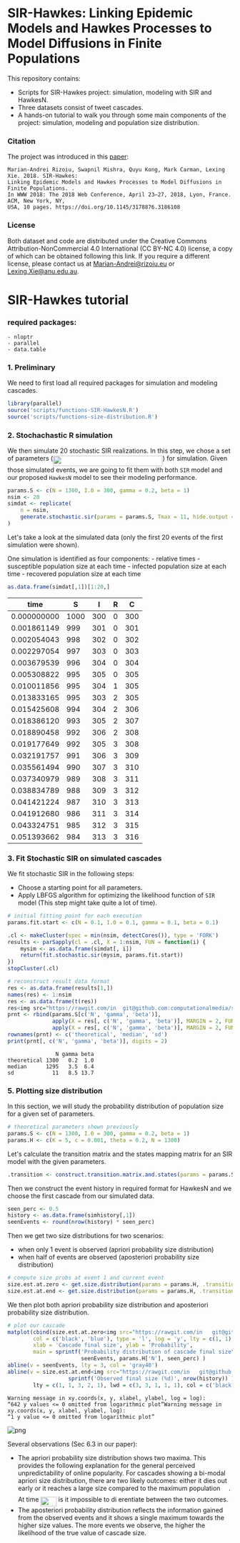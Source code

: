 
# SIR-Hawkes: Linking Epidemic Models and Hawkes Processes to Model Diffusions in Finite Populations
This repository contains:
 - Scripts for SIR-Hawkes project: simulation, modeling with SIR and HawkesN.
 - Three datasets consist of tweet cascades.
 - A hands-on tutorial to walk you through some main components of the project: simulation, modeling and population size distribution.

### Citation
The project was introduced in this [paper](https://arxiv.org/abs/1711.01679):
```
Marian-Andrei Rizoiu, Swapnil Mishra, Quyu Kong, Mark Carman, Lexing Xie. 2018. SIR-Hawkes: 
Linking Epidemic Models and Hawkes Processes to Model Diffusions in Finite Populations. . 
In WWW 2018: The 2018 Web Conference, April 23–27, 2018, Lyon, France. ACM, New York, NY, 
USA, 10 pages. https://doi.org/10.1145/3178876.3186108
```
### License
Both dataset and code are distributed under the Creative Commons Attribution-NonCommercial 4.0 International (CC BY-NC 4.0) license, a copy of which can be obtained following this link. If you require a different license, please contact us at Marian-Andrei@rizoiu.eu or Lexing.Xie@anu.edu.au.

# SIR-Hawkes tutorial

### required packages:
    - nloptr
    - parallel
    - data.table

### 1. Preliminary
We need to first load all required packages for simulation and modeling cascades.


```R
library(parallel)
source('scripts/functions-SIR-HawkesN.R')
source('scripts/functions-size-distribution.R')
```

### 2. Stochachastic R simulation
We then simulate 20 stochastic SIR realizations. In this step, we chose a set of parameters (<img src="https://rawgit.com/in	git@github.com:computationalmedia/sir-hawkes/master/svgs/e84961284909358d9ae8cb817dd85569.svg?invert_in_darkmode" align=middle width=245.536005pt height=22.83138pt/>) for simulation. Given those simulated events, we are going to fit them with both `SIR` model and our proposed `HawkesN` model to see their modeling performance.


```R
params.S <- c(N = 1300, I.0 = 300, gamma = 0.2, beta = 1)
nsim <- 20
simdat <- replicate(
    n = nsim,
    generate.stochastic.sir(params = params.S, Tmax = 11, hide.output = T)    
)
```

Let's take a look at the simulated data (only the first 20 events of the first simulation were shown).

One simulation is identified as four components:
    - relative times
    - susceptible population size at each time
    - infected population size at each time
    - recovered population size at each time


```R
as.data.frame(simdat[,1])[1:20,]
```


<table>
<thead><tr><th scope=col>time</th><th scope=col>S</th><th scope=col>I</th><th scope=col>R</th><th scope=col>C</th></tr></thead>
<tbody>
	<tr><td>0.000000000</td><td>1000       </td><td>300        </td><td>0          </td><td>300        </td></tr>
	<tr><td>0.001861149</td><td> 999       </td><td>301        </td><td>0          </td><td>301        </td></tr>
	<tr><td>0.002054043</td><td> 998       </td><td>302        </td><td>0          </td><td>302        </td></tr>
	<tr><td>0.002297054</td><td> 997       </td><td>303        </td><td>0          </td><td>303        </td></tr>
	<tr><td>0.003679539</td><td> 996       </td><td>304        </td><td>0          </td><td>304        </td></tr>
	<tr><td>0.005308822</td><td> 995       </td><td>305        </td><td>0          </td><td>305        </td></tr>
	<tr><td>0.010011856</td><td> 995       </td><td>304        </td><td>1          </td><td>305        </td></tr>
	<tr><td>0.013833165</td><td> 995       </td><td>303        </td><td>2          </td><td>305        </td></tr>
	<tr><td>0.015425608</td><td> 994       </td><td>304        </td><td>2          </td><td>306        </td></tr>
	<tr><td>0.018386120</td><td> 993       </td><td>305        </td><td>2          </td><td>307        </td></tr>
	<tr><td>0.018890458</td><td> 992       </td><td>306        </td><td>2          </td><td>308        </td></tr>
	<tr><td>0.019177649</td><td> 992       </td><td>305        </td><td>3          </td><td>308        </td></tr>
	<tr><td>0.032191757</td><td> 991       </td><td>306        </td><td>3          </td><td>309        </td></tr>
	<tr><td>0.035561494</td><td> 990       </td><td>307        </td><td>3          </td><td>310        </td></tr>
	<tr><td>0.037340979</td><td> 989       </td><td>308        </td><td>3          </td><td>311        </td></tr>
	<tr><td>0.038834789</td><td> 988       </td><td>309        </td><td>3          </td><td>312        </td></tr>
	<tr><td>0.041421224</td><td> 987       </td><td>310        </td><td>3          </td><td>313        </td></tr>
	<tr><td>0.041912680</td><td> 986       </td><td>311        </td><td>3          </td><td>314        </td></tr>
	<tr><td>0.043324751</td><td> 985       </td><td>312        </td><td>3          </td><td>315        </td></tr>
	<tr><td>0.051393662</td><td> 984       </td><td>313        </td><td>3          </td><td>316        </td></tr>
</tbody>
</table>



### 3. Fit Stochastic SIR on simulated cascades
We fit stochastic SIR in the following steps:
 - Choose a starting point for all parameters.
 - Apply LBFGS algorithm for optimizing the likelihood function of `SIR` model (This step might take quite a lot of time).


```R
# initial fitting point for each execution
params.fit.start <- c(N = 0.1, I.0 = 0.1, gamma = 0.1, beta = 0.1)

.cl <- makeCluster(spec = min(nsim, detectCores()), type = 'FORK')
results <- parSapply(cl = .cl, X = 1:nsim, FUN = function(i) {
    mysim <- as.data.frame(simdat[, i])
    return(fit.stochastic.sir(mysim, params.fit.start))
})
stopCluster(.cl)

# reconstruct result data format
res <- as.data.frame(results[1,])
names(res) <- 1:nsim             
res <- as.data.frame(t(res))     
res<img src="https://rawgit.com/in	git@github.com:computationalmedia/sir-hawkes/master/svgs/9914b698d46caf7a7b1b6120c64347ad.svg?invert_in_darkmode" align=middle width=1244.40855pt height=1268.8599pt/>\{\beta, \gamma, N\}<img src="https://rawgit.com/in	git@github.com:computationalmedia/sir-hawkes/master/svgs/5d211b0e3e6971e44cb61ea68560507b.svg?invert_in_darkmode" align=middle width=233.832555pt height=22.83138pt/>\lambda^I(t)<img src="https://rawgit.com/in	git@github.com:computationalmedia/sir-hawkes/master/svgs/2c2b722c19a50b7108d6c84c29eb9c70.svg?invert_in_darkmode" align=middle width=436.804005pt height=22.83138pt/>\{\mu, \kappa, \theta, N\}<img src="https://rawgit.com/in	git@github.com:computationalmedia/sir-hawkes/master/svgs/734ae0cd7c1abb8d83c3326e1d3c141c.svg?invert_in_darkmode" align=middle width=124.374855pt height=22.83138pt/>\lambda^H(t)<img src="https://rawgit.com/in	git@github.com:computationalmedia/sir-hawkes/master/svgs/503de8ef1a6ab1b251dd7a66a6ddcad1.svg?invert_in_darkmode" align=middle width=29.343765pt height=22.46574pt/>\mathcal{T} = \{\tau_1, \tau_2, \ldots\}<img src="https://rawgit.com/in	git@github.com:computationalmedia/sir-hawkes/master/svgs/53b23f78d233638ddd9daab1911ceaee.svg?invert_in_darkmode" align=middle width=588.415905pt height=22.83138pt/>\lambda^I(t)<img src="https://rawgit.com/in	git@github.com:computationalmedia/sir-hawkes/master/svgs/672817601eea255514a955612d495cd9.svg?invert_in_darkmode" align=middle width=32.053065pt height=14.15535pt/>\mathcal{T}<img src="https://rawgit.com/in	git@github.com:computationalmedia/sir-hawkes/master/svgs/3b874d4cad3fc06b8995b77a4ef61ee1.svg?invert_in_darkmode" align=middle width=52.278765pt height=22.83138pt/>\lambda^H(t)<img src="https://rawgit.com/in	git@github.com:computationalmedia/sir-hawkes/master/svgs/f11ece218135bb1a349b13505cb763d3.svg?invert_in_darkmode" align=middle width=182.261805pt height=27.65697pt/>\mu = 0<img src="https://rawgit.com/in	git@github.com:computationalmedia/sir-hawkes/master/svgs/24ee684c2922b0d32c54a34089c92ec0.svg?invert_in_darkmode" align=middle width=4.5662925pt height=14.15535pt/>\beta = \kappa \theta<img src="https://rawgit.com/in	git@github.com:computationalmedia/sir-hawkes/master/svgs/24ee684c2922b0d32c54a34089c92ec0.svg?invert_in_darkmode" align=middle width=4.5662925pt height=14.15535pt/>\gamma = \theta<img src="https://rawgit.com/in	git@github.com:computationalmedia/sir-hawkes/master/svgs/6e11b99d0336defa4a4545df7dc453ea.svg?invert_in_darkmode" align=middle width=700.27485pt height=118.35615pt/>gamma <- res<img src="https://rawgit.com/in	git@github.com:computationalmedia/sir-hawkes/master/svgs/5697e373afedc5962ce6f6b59694a896.svg?invert_in_darkmode" align=middle width=60.91932pt height=22.83138pt/>beta <- res<img src="https://rawgit.com/in	git@github.com:computationalmedia/sir-hawkes/master/svgs/8b302efaf0737751585d22c22c415bbf.svg?invert_in_darkmode" align=middle width=53.89461pt height=22.46574pt/>theta
prnt <- rbind(params.S[c('N', 'gamma', 'beta')], 
              apply(X = res[, c('N', 'gamma', 'beta')], MARGIN = 2, FUN = mean, na.rm = T),
              apply(X = res[, c('N', 'gamma', 'beta')], MARGIN = 2, FUN = sd, na.rm = T))
rownames(prnt) <- c('theoretical', 'median', 'sd')
print(prnt[, c('N', 'gamma', 'beta')], digits = 2)
```

                   N gamma beta
    theoretical 1300   0.2  1.0
    median      1295   3.5  6.4
    sd            11   8.5 13.7


### 5. Plotting size distribution
In this section, we will study the probability distribution of population size for a given set of parameters. 


```R
# theoretical parameters shown previously
params.S <- c(N = 1300, I.0 = 300, gamma = 0.2, beta = 1)
params.H <- c(K = 5, c = 0.001, theta = 0.2, N = 1300)
```

Let's calculate the transition matrix and the states mapping matrix for an SIR model with the given parameters.


```R
.transition <- construct.transition.matrix.and.states(params = params.S)
```

Then we construct the event history in required format for HawkesN and we choose the first cascade from our simulated data.


```R
seen_perc <- 0.5
history <- as.data.frame(simhistory[,1])
seenEvents <- round(nrow(history) * seen_perc)
```

Then we get two size distributions for two scenarios:
 - when only 1 event is observed (apriori probability size distribution)
 - when half of events are observed (aposteriori probability size distribution)


```R
# compute size probs at event 1 and current event
size.est.at.zero <- get.size.distribution(params = params.H, .transition = .transition)
size.est.at.end <- get.size.distribution(params = params.H, .transition = .transition, history = history[seq(seenEvents),])
```

We then plot both apriori probability size distribution and aposteriori probability size distribution.


```R
# plot our cascade
matplot(cbind(size.est.at.zero<img src="https://rawgit.com/in	git@github.com:computationalmedia/sir-hawkes/master/svgs/6be94403d6d6f5823e7d0115e22125cc.svg?invert_in_darkmode" align=middle width=192.145305pt height=22.83138pt/>final.state), 
        col = c('black', 'blue'), type = 'l', log = 'y', lty = c(1, 1), lwd = 3,
        xlab = 'Cascade final size', ylab = 'Probability',
        main = sprintf('Probability distribution of cascade final size\nfitted on %d seen events (N = %.2f)\n(seen %%: %.2f)', 
                       seenEvents, params.H['N'], seen_perc) )
abline(v = seenEvents, lty = 3, col = 'gray40')
abline(v = size.est.at.end<img src="https://rawgit.com/in	git@github.com:computationalmedia/sir-hawkes/master/svgs/9bc9462d58d1b876835015ec4910f794.svg?invert_in_darkmode" align=middle width=926.04435pt height=47.67114pt/>theo.mean), 
                   sprintf('Observed final size (%d)', nrow(history)) ), 
        lty = c(1, 1, 3, 2, 1), lwd = c(3, 3, 1, 1, 1), col = c('black', 'blue', 'gray40', 'darkmagenta', 'red'), bty = 'n')
```

    Warning message in xy.coords(x, y, xlabel, ylabel, log = log):
    “642 y values <= 0 omitted from logarithmic plot”Warning message in xy.coords(x, y, xlabel, ylabel, log):
    “1 y value <= 0 omitted from logarithmic plot”


![png](images/output_29_1.png)


Several observations (Sec 6.3 in our paper):
 - The apriori probability size distribution shows two maxima. This provides the following explanation for the general perceived unpredictability of online popularity. For cascades showing a bi-modal apriori size distribution, there are two likely outcomes: either it dies out early or it reaches a large size compared to the maximum population <img src="https://rawgit.com/in	git@github.com:computationalmedia/sir-hawkes/master/svgs/f9c4988898e7f532b9f826a75014ed3c.svg?invert_in_darkmode" align=middle width=14.999985pt height=22.46574pt/>. At time <img src="https://rawgit.com/in	git@github.com:computationalmedia/sir-hawkes/master/svgs/477a717e18587a5e8605780ca167c322.svg?invert_in_darkmode" align=middle width=36.07296pt height=21.18732pt/> is it impossible to di erentiate between the two outcomes.
 - The aposteriori probability distribution reflects the information gained from the observed events and it shows a single maximum towards the higher size values. The more events we observe, the higher the likelihood of the true value of cascade size.
